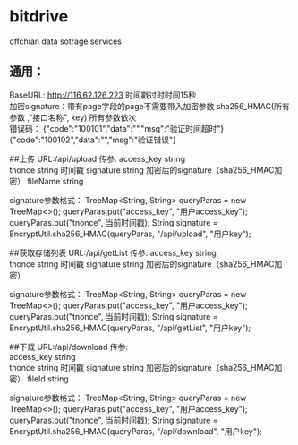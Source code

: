 # bitdrive
offchian data sotrage services


## 通用：
  BaseURL: http://116.62.126.223
	时间戳过时时间15秒                              
	加密signature：带有page字段的page不需要带入加密参数
	          sha256_HMAC(所有参数 ,"接口名称", key)
	          所有参数依次	
	错误码：
		{"code":"100101","data":"","msg":"验证时间超时"}
		{"code":"100102","data":"","msg":"验证错误"}
	

##上传
URL:/api/upload
传参:
	access_key	string		
	tnonce		string	时间戳
	signature	string	加密后的signature（sha256_HMAC加密）
	fileName	string

signature参数格式：
        TreeMap<String, String> queryParas = new TreeMap<>();
        queryParas.put("access_key", "用户access_key");
        queryParas.put("tnonce", 当前时间戳);
        String signature = EncryptUtil.sha256_HMAC(queryParas, "/api/upload", "用户key");

##获取存储列表
URL:/api/getList
传参:
	access_key	string		
	tnonce		string	时间戳
	signature	string	加密后的signature（sha256_HMAC加密）

signature参数格式：
        TreeMap<String, String> queryParas = new TreeMap<>();
        queryParas.put("access_key", "用户access_key");
        queryParas.put("tnonce", 当前时间戳);
        String signature = EncryptUtil.sha256_HMAC(queryParas, "/api/getList", "用户key");

##下载
URL:/api/download
传参:				
	access_key	string		
	tnonce		string	时间戳
	signature	string	加密后的signature（sha256_HMAC加密）
	fileId		string
	
signature参数格式：
        TreeMap<String, String> queryParas = new TreeMap<>();
        queryParas.put("access_key", "用户access_key");
        queryParas.put("tnonce", 当前时间戳);
        String signature = EncryptUtil.sha256_HMAC(queryParas, "/api/download", "用户key");

